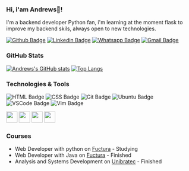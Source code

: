 ### Hi, i'am Andrews👋!

I'm a backend developer Python fan, i'm learning at the moment flask to improve my backend skils, always open to new technologies.

[![Github Badge](https://img.shields.io/badge/Andrewsmp-100000?logo=github&logoColor=white&link=https://github.com/Andrewsmp)](https://github.com/Andrewsmp)
[![Linkedin Badge](https://img.shields.io/badge/andrewspereira-0077B5?logo=linkedin&logoColor=white&link=https://www.linkedin.com/in/andrewspereira/)](https://www.linkedin.com/in/andrewspereira/)
[![Whatsapp Badge](https://img.shields.io/badge/andrews-25D366?logo=whatsapp&logoColor=white&link=https://api.whatsapp.com/send?phone=5581998195441)](https://api.whatsapp.com/send?phone=5581996539057)
[![Gmail Badge](https://img.shields.io/badge/andrews.minervino@gmail.com-D14836?logo=gmail&logoColor=white&link=mailto:andrews.minervino@gmail.com)](mailto:andrews.minervino@gmail.com)

### GitHub Stats

[![Andrews's GitHub stats](https://github-readme-stats.vercel.app/api?username=Andrewsmp&show_icons=true&theme=highcontrast)](https://github.com/Andrewsmp/github-readme-stats)
[![Top Langs](https://github-readme-stats.vercel.app/api/top-langs/?username=Andrewsmp&theme=highcontrast)](https://github.com/Andrewsmp/github-readme-stats)

### Technologies & Tools
![HTML Badge](https://img.shields.io/badge/HTML-239120?logo=html5)
![CSS Badge](https://img.shields.io/badge/CSS-239120?logo=css3)
![Git Badge](https://img.shields.io/badge/Git-F05032?logo=git&logoColor=white)
![Ubuntu Badge](https://img.shields.io/badge/Ubuntu-E95420?logo=ubuntu&logoColor=white)
![VSCode Badge](https://img.shields.io/badge/VS_Code-0078D4?logo=visual%20studio%20code)
![Vim Badge](https://img.shields.io/badge/VIM-%2311AB00.svg?logo=vim)
<div>
 <img style="height:30px;width:30px" src="https://cdn.jsdelivr.net/gh/devicons/devicon/icons/python/python-original.svg" />
 <img style="height:30px;width:30px" src="https://cdn.jsdelivr.net/gh/devicons/devicon/icons/javascript/javascript-original.svg" />
 <img style="height:30px;width:30px" src="https://cdn.jsdelivr.net/gh/devicons/devicon/icons/typescript/typescript-original.svg" />
 <img style="height:30px;width:30px" src="https://cdn.jsdelivr.net/gh/devicons/devicon/icons/nodejs/nodejs-original-wordmark.svg" />
</div>

 ### Courses 
- Web Developer with python on [Fuctura](https://www.fuctura.com.br/recife/cursos/python/) - Studying
- Web Developer with Java on [Fuctura](https://www.fuctura.com.br/recife/cursos/java/) - Finished
- Analysis and Systems Development on [Unibratec](https://web.facebook.com/unibratec/?_rdc=1&_rdr) - Finished
